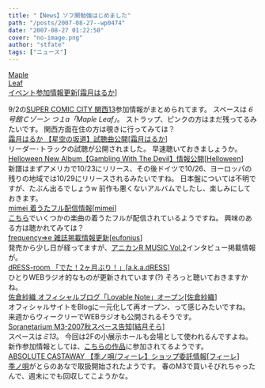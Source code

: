 ```yaml
---
title: "【News】ソフ開勉強はじめました"
path: "/posts/2007-08-27--wp0474"
date: "2007-08-27 01:22:50"
cover: "no-image.png"
author: "stfate"
tags: ["ニュース"]
---
```


<style type="text/css">
<!--
p {white-space: pre-wrap};
-->
</style>

<a class="topics" href="http://shimotsukin.com/" target="_blank">Maple Leaf イベント参加情報更新</a><span class="junre">[<a href="http://shimotsukin.com/" target="_blank">霜月はるか</a>]</span>
<div class="news">9/2の<a href="http://www.akaboo.jp/event/sk13.html" target="_blank">SUPER COMIC CITY 関西13</a>参加情報がまとめられてます。
スペースは<em>６号館Ｃゾーン つ１a「Maple Leaf」</em>。
ストラップ、ピンクの方はまだ残ってるみたいです。
関西方面在住の方は覗きに行ってみては？</div>
<a class="topics" href="http://www.team-e.co.jp/products_new/kdsd-00154/index.html" target="_blank">霜月はるか 【星空の坂道】試聴曲公開</a><span class="junre">[<a href="http://shimotsukin.com/" target="_blank">霜月はるか</a>]</span>
<div class="news">リーダー･トラックの試聴が公開されました。
早速聴いておきましょうか。</div>
<a class="topics" href="http://www.treasurechest.de/index.php?option=com_content&task=view&id=164&Itemid=1" target="_blank">Helloween New Album【Gambling With The Devil】情報公開</a><span class="junre">[<a href="http://www.helloween.org/" target="_blank">Helloween</a>]</span>
<div class="news">新譜はまずアメリカで10/23にリリース、その後ドイツで10/26、ヨーロッパの残りの地域では10/29にリリースされるみたいですね。
日本盤については不明ですが、たぶん出るでしょうw
前作も悪くないアルバムでしたし、楽しみにしておきます。</div>
<a class="topics" href="http://mimei.blog.shinobi.jp/" target="_blank">mimei 着うたフル配信情報</a><span class="junre">[<a href="http://hzwaltz.com/" target="_blank">mimei</a>]</span>
<div class="news"><a href="http://dejifull.jp/" target="_blank">こちら</a>でいくつかの楽曲の着うたフルが配信されているようですね。
興味のある方は聴かれてみては？</div>
<a class="topics" href="http://eufonius.net/" target="_blank">frequency⇒e 雑誌掲載情報更新</a><span class="junre">[<a href="http://eufonius.net/" target="_blank">eufonius</a>]</span>
<div class="news">発売から少し日が経ってますが、<a href="http://www.anican.net/" target="_blank">アニカンR MUSIC Vol.2</a>インタビュー掲載情報が。</div>
<a class="topics" href="http://akadress.com/" target="_blank">dRESS-room 「でた！2ヶ月ぶり！」</a><span class="junre">[<a href="http://akadress.com/" target="_blank">a.k.a.dRESS</a>]</span>
<div class="news">ひとりWEBラジオ的なものが更新されています(?)
そろっと聴いておきますかね。</div>
<a class="topics" href="http://www.sakurasaori.net/" target="_blank">佐倉紗織 オフィシャルブログ「Lovable Note」オープン</a><span class="junre">[<a href="http://www.sakurasaori.net/" target="_blank">佐倉紗織</a>]</span>
<div class="news">オフィシャルサイトをBlogに一元化して再オープン、って感じみたいですね。
来週からウィークリーでWEBラジオも公開されるそうです。</div>
<a class="topics" href="http://soranetarium.com/" target="_blank">Soranetarium M3-2007秋スペース告知</a><span class="junre">[<a href="http://soranetarium.com/" target="_blank">結月そら</a>]</span>
<div class="news">スペースは<em>ミ13</em>。
今回は2Fの小展示ホールも会場として使われるんですよね。
新作参加情報としては、<a href="http://jetgirl.mu-sic.jp/" target="_blank">こちらの作品</a>に参加されてるようです。</div>
<a class="topics" href="http://shule-aroon.sakura.ne.jp/" target="_blank">ABSOLUTE CASTAWAY 【季ノ唄/フィーレ】ショップ委託情報</a><span class="junre">[<a href="http://shule-aroon.sakura.ne.jp/filie/" target="_blank">フィーレ</a>]</span>
<div class="news"><a href="http://shule-aroon.sakura.ne.jp/kinouta/" target="_blank">季ノ唄</a>がとらのあなで取扱開始されたようです。
春のM3で買いそびれちゃったんで、週末にでも回収してこようかな。</div>
